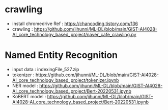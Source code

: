 # crawling
- install chromedrive
  Ref : https://chancoding.tistory.com/136
- crawling : https://github.com/jihunni/ML-DL/blob/main/GIST-AI4028-AI_core_technology_based_project/naver_cafe_crawling.py
# Named Entity Recognition
- input data : indexingFile_527.zip
- tokenizer : https://github.com/jihunni/ML-DL/blob/main/GIST-AI4028-AI_core_technology_based_project/tokenizer.ipynb
- NER model : https://github.com/jihunni/ML-DL/blob/main/GIST-AI4028-AI_core_technology_based_project/Bert-20220531.ipynb
- KoBERT model : https://github.com/jihunni/ML-DL/blob/main/GIST-AI4028-AI_core_technology_based_project/Bert-20220531.ipynb
